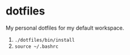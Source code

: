 # dotfiles

My personal dotfiles for my default workspace.

1. `./dotfiles/bin/install`
2. `source ~/.bashrc`


